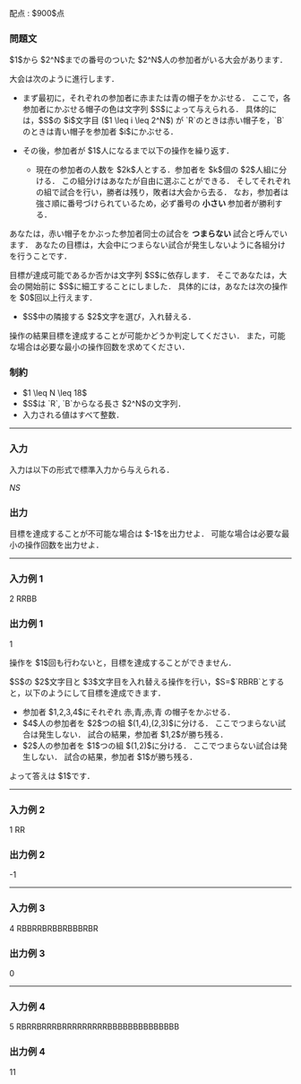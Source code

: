 
<div>

<span>

<span>

<p>
配点 : $900$点
</p>

<div>

<section>

### **問題文**

<p>
$1$から $2^N$までの番号のついた $2^N$人の参加者がいる大会があります．
</p>

<p>
大会は次のように進行します．
</p>

<ul>

<li>

<p>
まず最初に，それぞれの参加者に赤または青の帽子をかぶせる．
ここで，各参加者にかぶせる帽子の色は文字列 $S$によって与えられる．
具体的には，$S$の $i$文字目 ($1 \leq i \leq 2^N$) が `R`のときは赤い帽子を，`B`のときは青い帽子を参加者 $i$にかぶせる．
</p>

</li>

<li>

<p>
その後，参加者が $1$人になるまで以下の操作を繰り返す．
</p>

<ul>

<li>
現在の参加者の人数を $2k$人とする．参加者を $k$個の $2$人組に分ける．
この組分けはあなたが自由に選ぶことができる．
そしてそれぞれの組で試合を行い，勝者は残り，敗者は大会から去る．
なお，参加者は強さ順に番号づけられているため，必ず番号の
<strong>
小さい
</strong>
参加者が勝利する．
</li>

</ul>

</li>

</ul>

<p>
あなたは，赤い帽子をかぶった参加者同士の試合を
<strong>
つまらない
</strong>
試合と呼んでいます．
あなたの目標は，大会中につまらない試合が発生しないように各組分けを行うことです．
</p>

<p>
目標が達成可能であるか否かは文字列 $S$に依存します．
そこであなたは，大会の開始前に $S$に細工することにしました．
具体的には，あなたは次の操作を $0$回以上行えます．
</p>

<ul>

<li>
$S$中の隣接する $2$文字を選び，入れ替える．
</li>

</ul>

<p>
操作の結果目標を達成することが可能かどうか判定してください．
また，可能な場合は必要な最小の操作回数を求めてください．
</p>

</section>

</div>

<div>

<section>

### **制約**

<ul>

<li>
$1 \leq N \leq 18$
</li>

<li>
$S$は `R`, `B`からなる長さ $2^N$の文字列．
</li>

<li>
入力される値はすべて整数．
</li>

</ul>

</section>

</div>

---

<div>

<div>

<section>

### **入力**

<p>
入力は以下の形式で標準入力から与えられる．
</p>

<div>

$N$$S$
</div>

</section>

</div>

<div>

<section>

### **出力**

<p>
目標を達成することが不可能な場合は $-1$を出力せよ．
可能な場合は必要な最小の操作回数を出力せよ．
</p>

</section>

</div>

</div>

---

<div>

<section>

### **入力例 1**

<div>

2
RRBB

</div>

</section>

</div>

<div>

<section>

### **出力例 1**

<div>

1

</div>

<p>
操作を $1$回も行わないと，目標を達成することができません．
</p>

<p>
$S$の $2$文字目と $3$文字目を入れ替える操作を行い，$S=$`RBRB`とすると，以下のようにして目標を達成できます．
</p>

<ul>

<li>
参加者 $1,2,3,4$にそれぞれ 赤,青,赤,青 の帽子をかぶせる．
</li>

<li>
$4$人の参加者を $2$つの組 $(1,4),(2,3)$に分ける．
ここでつまらない試合は発生しない．
試合の結果，参加者 $1,2$が勝ち残る．
</li>

<li>
$2$人の参加者を $1$つの組 $(1,2)$に分ける．
ここでつまらない試合は発生しない．
試合の結果，参加者 $1$が勝ち残る．
</li>

</ul>

<p>
よって答えは $1$です．
</p>

</section>

</div>

---

<div>

<section>

### **入力例 2**

<div>

1
RR

</div>

</section>

</div>

<div>

<section>

### **出力例 2**

<div>

-1

</div>

</section>

</div>

---

<div>

<section>

### **入力例 3**

<div>

4
RBBRRBRBBRBBBRBR

</div>

</section>

</div>

<div>

<section>

### **出力例 3**

<div>

0

</div>

</section>

</div>

---

<div>

<section>

### **入力例 4**

<div>

5
RBRRBRRRBRRRRRRRRRBBBBBBBBBBBBBB

</div>

</section>

</div>

<div>

<section>

### **出力例 4**

<div>

11

</div>

</section>

</div>

</span>

</span>

</div>
